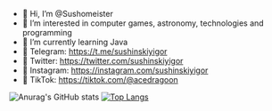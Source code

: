 - 👋 Hi, I’m @Sushomeister
- 👀 I’m interested in computer games, astronomy, technologies and programming
- 🌱 I’m currently learning Java
- 📱 Telegram: https://t.me/sushinskiyigor
- 📱 Twitter: https://twitter.com/sushinskiyigor
- 📱 Instagram: https://instagram.com/sushinskiyigor
- 📱 TikTok: https://tiktok.com/@acedragoon

![Anurag's GitHub stats](https://github-readme-stats.vercel.app/api?username=anuraghazra&show_icons=true&theme=cobalt2)
[![Top Langs](https://github-readme-stats.vercel.app/api/top-langs/?username=Sushomeister)](https://github.com/anuraghazra/github-readme-stats)

<!---
Sushomeister/Sushomeister is a ✨ special ✨ repository because its `README.md` (this file) appears on your GitHub profile.
You can click the Preview link to take a look at your changes.
--->
